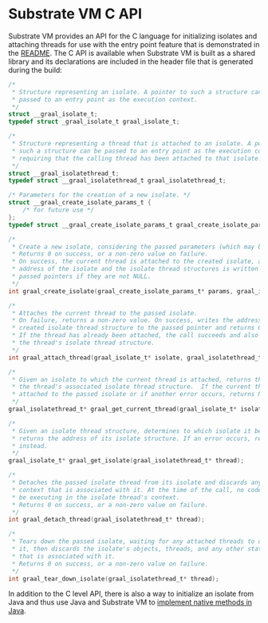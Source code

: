 # Substrate VM C API

Substrate VM provides an API for the C language for initializing isolates and attaching threads for use with the entry point feature that is demonstrated in the [README](README.md).
The C API is available when Substrate VM is built as a shared library and its declarations are included in the header file that is generated during the build:

```c
/*
 * Structure representing an isolate. A pointer to such a structure can be
 * passed to an entry point as the execution context.
 */
struct __graal_isolate_t;
typedef struct _graal_isolate_t graal_isolate_t;

/*
 * Structure representing a thread that is attached to an isolate. A pointer to
 * such a structure can be passed to an entry point as the execution context,
 * requiring that the calling thread has been attached to that isolate.
 */
struct __graal_isolatethread_t;
typedef struct __graal_isolatethread_t graal_isolatethread_t;

/* Parameters for the creation of a new isolate. */
struct __graal_create_isolate_params_t {
    /* for future use */
};
typedef struct __graal_create_isolate_params_t graal_create_isolate_params_t;

/*
 * Create a new isolate, considering the passed parameters (which may be NULL).
 * Returns 0 on success, or a non-zero value on failure.
 * On success, the current thread is attached to the created isolate, and the
 * address of the isolate and the isolate thread structures is written to the
 * passed pointers if they are not NULL.
 */
int graal_create_isolate(graal_create_isolate_params_t* params, graal_isolate_t** isolate, graal_isolatethread_t** thread);

/*
 * Attaches the current thread to the passed isolate.
 * On failure, returns a non-zero value. On success, writes the address of the
 * created isolate thread structure to the passed pointer and returns 0.
 * If the thread has already been attached, the call succeeds and also provides
 * the thread's isolate thread structure.
 */
int graal_attach_thread(graal_isolate_t* isolate, graal_isolatethread_t** thread);

/*
 * Given an isolate to which the current thread is attached, returns the address of
 * the thread's associated isolate thread structure.  If the current thread is not
 * attached to the passed isolate or if another error occurs, returns NULL.
 */
graal_isolatethread_t* graal_get_current_thread(graal_isolate_t* isolate);

/*
 * Given an isolate thread structure, determines to which isolate it belongs and
 * returns the address of its isolate structure. If an error occurs, returns NULL
 * instead.
 */
graal_isolate_t* graal_get_isolate(graal_isolatethread_t* thread);

/*
 * Detaches the passed isolate thread from its isolate and discards any state or
 * context that is associated with it. At the time of the call, no code may still
 * be executing in the isolate thread's context.
 * Returns 0 on success, or a non-zero value on failure.
 */
int graal_detach_thread(graal_isolatethread_t* thread);

/*
 * Tears down the passed isolate, waiting for any attached threads to detach from
 * it, then discards the isolate's objects, threads, and any other state or context
 * that is associated with it.
 * Returns 0 on success, or a non-zero value on failure.
 */
int graal_tear_down_isolate(graal_isolatethread_t* thread);
```
In addition to the C level API, there is also a way to initialize an isolate
from Java and thus use Java and Substrate VM to
[implement native methods in Java](ImplementingNativeMethodsInJavaWithSVM.md).

